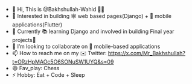- 👋 Hi, This is @Bakhshullah-Wahid 👨‍💻
- 👀 Interested in building 🕸️ web based pages(Django) + 📱 mobile applications(Flutter)
- 🌱 Currently 📚 learning Django and involved in building Final year projects🫣
- 💞️ I’m looking to collaborate on 📲 mobile-based applications
- 📫 How to reach me on my ✉️ Twitter: https://x.com/Mr_Bakhshullah?t=ORzHpMAOc5O6SONuSW1UYQ&s=09
- 😄 Fav_play: Chess
- ⚡ Hobby: Eat + Code + Sleep

<!---
Bakhshullah-Wahid/Bakhshullah-Wahid is a ✨ special ✨ repository because its `README.md` (this file) appears on your GitHub profile.
You can click the Preview link to take a look at your changes.
--->

